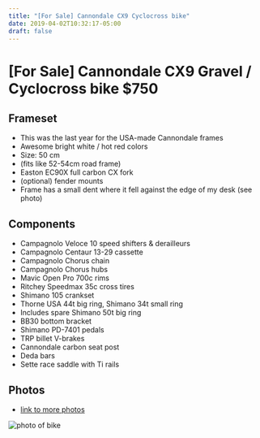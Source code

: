 ```yaml
---
title: "[For Sale] Cannondale CX9 Cyclocross bike"
date: 2019-04-02T10:32:17-05:00
draft: false
---
```


# [For Sale] Cannondale CX9 Gravel / Cyclocross bike $750

## Frameset

- This was the last year for the USA-made Cannondale frames
- Awesome bright white / hot red colors
- Size: 50 cm
- (fits like 52-54cm road frame)
- Easton EC90X full carbon CX fork
- (optional) fender mounts
- Frame has a small dent where it fell against the edge of my desk (see photo)

## Components

- Campagnolo Veloce 10 speed shifters & derailleurs
- Campagnolo Centaur 13-29 cassette
- Campagnolo Chorus chain
- Campagnolo Chorus hubs
- Mavic Open Pro 700c rims
- Ritchey Speedmax 35c cross tires
- Shimano 105 crankset
- Thorne USA 44t big ring, Shimano 34t small ring
- Includes spare Shimano 50t big ring
- BB30 bottom bracket
- Shimano PD-7401 pedals
- TRP billet V-brakes
- Cannondale carbon seat post
- Deda bars
- Sette race saddle with Ti rails

## Photos

- [link to more photos](https://photos.app.goo.gl/2rypqSwrs1xEMd3PA)

![photo of bike](/images/posts/2019/04/cx9-1.jpg)
